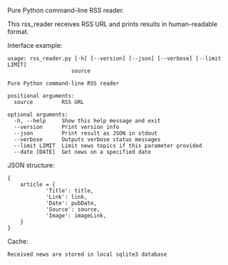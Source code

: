 Pure Python command-line RSS reader.

This rss_reader receives RSS URL and prints results in human-readable format.


Interface example: 

    usage: rss_reader.py [-h] [--version] [--json] [--verbose] [--limit LIMIT] 
                        source

    Pure Python command-line RSS reader

    positional arguments:
      source         RSS URL

    optional arguments:
      -h, --help     Show this help message and exit
      --version      Print version info
      --json         Print result as JSON in stdout
      --verbose      Outputs verbose status messages
      --limit LIMIT  Limit news topics if this parameter provided
      --date [DATE]  Get news on a specified date
        
JSON structure:

    {
        article = {
                'Title': title,
                'Link': link,
                'Date': pubDate,
                'Source': source,
                'Image': imageLink,
        }
    }

Cache:

    Received news are stored in local sqlite3 database